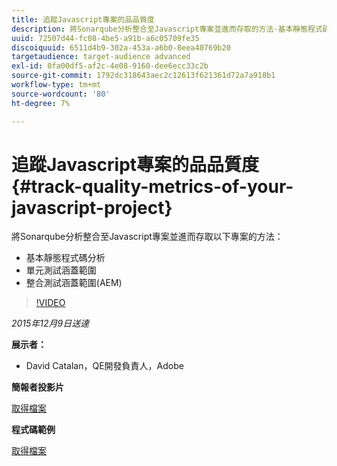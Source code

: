 ```yaml
---
title: 追蹤Javascript專案的品品質度
description: 將Sonarqube分析整合至Javascript專案並進而存取的方法·基本靜態程式碼分析·單元測試涵蓋範圍·整合測試涵蓋範圍(AEM)
uuid: 72507d44-fc08-4be5-a91b-a6c05709fe35
discoiquuid: 6511d4b9-302a-453a-a6b0-8eea40769b20
targetaudience: target-audience advanced
exl-id: 0fa00df5-af2c-4e08-9160-dee6ecc33c2b
source-git-commit: 1792dc318643aec2c12613f621361d72a7a918b1
workflow-type: tm+mt
source-wordcount: '80'
ht-degree: 7%

---
```


# 追蹤Javascript專案的品品質度{#track-quality-metrics-of-your-javascript-project}

將Sonarqube分析整合至Javascript專案並進而存取以下專案的方法：

* 基本靜態程式碼分析
* 單元測試涵蓋範圍
* 整合測試涵蓋範圍(AEM)

>[!VIDEO](https://video.tv.adobe.com/v/19372/?quality=9)

*2015年12月9日送達*

**展示者：**

* David Catalan，QE開發負責人，Adobe

**簡報者投影片**

[取得檔案](assets/aem-gems-js-quality-metrics-12-9-15.pdf)

**程式碼範例**

[取得檔案](assets/com-adobe-granite-ui-utils-timing-with-licenses.zip)
<!--
[Get back to the Overview](https://helpx.adobe.com/experience-manager/kt/eseminars/gems/aem-index.html)
-->
